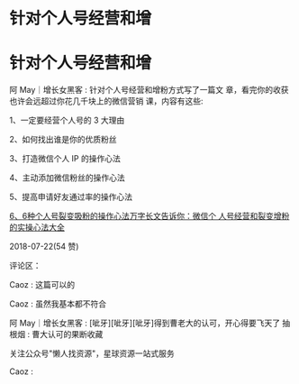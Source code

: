 # 针对个人号经营和增

# 针对个人号经营和增

阿 May｜增长女黑客 : 针对个人号经营和增粉方式写了一篇文 章，看完你的收获也许会远超过你花几千块上的微信营销 课，内容有这些:

1、一定要经营个人号的 3 大理由

2、如何找出谁是你的优质粉丝

3、打造微信个人 IP 的操作心法

4、主动添加微信粉丝的操作心法

5、提高申请好友通过率的操作心法

[6](https://mp.weixin.qq.com/s/XhgVNC8yPsHOrcvpH7c4Sw)[、](https://mp.weixin.qq.com/s/XhgVNC8yPsHOrcvpH7c4Sw)[6](https://mp.weixin.qq.com/s/XhgVNC8yPsHOrcvpH7c4Sw)[种个人号裂变吸粉的操作心法](https://mp.weixin.qq.com/s/XhgVNC8yPsHOrcvpH7c4Sw)[万字长文告诉你：微信个 人号经营和裂变增粉的实操心法大全](https://mp.weixin.qq.com/s/XhgVNC8yPsHOrcvpH7c4Sw)

2018-07-22(54 赞)

评论区：

Caoz : 这篇可以的

Caoz : 虽然我基本都不符合

阿 May｜增长女黑客 : [呲牙][呲牙][呲牙]得到曹老大的认可，开心得要飞天了 抽根烟 : 曹大认可的果断收藏

关注公众号"懒人找资源"，星球资源一站式服务

Caoz :